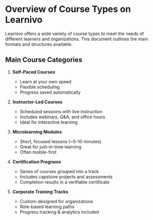 # Overview of Course Types on Learnivo

Learnivo offers a wide variety of course types to meet the needs of different learners and organizations. This document outlines the main formats and structures available.

## Main Course Categories

1. **Self-Paced Courses**
   - Learn at your own speed
   - Flexible scheduling
   - Progress saved automatically

2. **Instructor-Led Courses**
   - Scheduled sessions with live instruction
   - Includes webinars, Q&A, and office hours
   - Ideal for interactive learning

3. **Microlearning Modules**
   - Short, focused lessons (~5–10 minutes)
   - Great for just-in-time learning
   - Often mobile-first

4. **Certification Programs**
   - Series of courses grouped into a track
   - Includes capstone projects and assessments
   - Completion results in a verifiable certificate

5. **Corporate Training Tracks**
   - Custom-designed for organizations
   - Role-based learning paths
   - Progress tracking & analytics included
